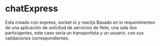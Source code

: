 # chatExpress
Esta creado con express, socket.io y reactjs
Basado en lo requerimientos de una aplicación de solicitud de servicios de flete, una sala dos particiapntes, este caso seria un transportista y un usuario. con sus validaciones correspondientes.
